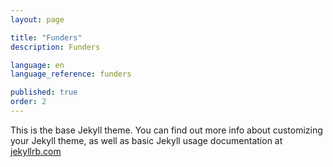 ```yaml
---
layout: page

title: "Funders"
description: Funders

language: en
language_reference: funders

published: true
order: 2
---
```


This is the base Jekyll theme. You can find out more info about customizing your Jekyll theme, as well as basic Jekyll usage documentation at [jekyllrb.com](https://jekyllrb.com/)

